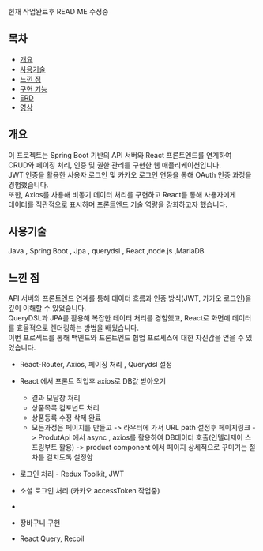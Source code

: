 현재 작업완료후 READ ME 수정중 


## 목차
- [개요](#개요)
- [사용기술](#사용기술)
- [느낀 점](#느낀-점)
- [구현 기능](#구현기능)
- [ERD](#erd)
- [영상](#영상)

## 개요
이 프로젝트는 Spring Boot 기반의 API 서버와 React 프론트엔드를 연계하여<br>  CRUD와 페이징 처리, 인증 및 권한 관리를 구현한 웹 애플리케이션입니다. <br>
JWT 인증을 활용한 사용자 로그인 및 카카오 로그인 연동을 통해 OAuth 인증 과정을 경험했습니다.<br>
또한, Axios를 사용해 비동기 데이터 처리를 구현하고 React를 통해 사용자에게<br> 데이터를 직관적으로 표시하며 프론트엔드 기술 역량을 강화하고자 했습니다. <br> 

## 사용기술 
   Java , Spring Boot , Jpa ,  querydsl , React ,node.js ,MariaDB

## 느낀 점 
API 서버와 프론트엔드 연계를 통해 데이터 흐름과 인증 방식(JWT, 카카오 로그인)을 깊이 이해할 수 있었습니다. <br>
QueryDSL과 JPA를 활용해 복잡한 데이터 처리를 경험했고, React로 화면에 데이터를 효율적으로 렌더링하는 방법을 배웠습니다. <br>
이번 프로젝트를 통해 백엔드와 프론트엔드 협업 프로세스에 대한 자신감을 얻을 수 있었습니다. <br>



- React-Router, Axios, 페이징 처리 , Querydsl 설정
  
- React 에서 프론트 작업후 axios로 DB값 받아오기
  - 결과 모달창 처리
  - 상품목록 컴포넌트 처리
  - 상품등록 수정 삭제 완료
  - 모든과정은 페이지를 만들고 -> 라우터에 가서 URL path 설정후 페이지링크 ->  ProdutApi 에서 async , axios를 활용하여 DB데이터 호출(인텔리제이 스프링부트 활용)
      -> product component 에서 페이지 상세적으로 꾸미기는 절차를 걸치도록 설정함
- 로그인 처리 - Redux Toolkit, JWT
- 소셜 로그인 처리 (카카오 accessToken 작업중)
- 
- 장바구니 구현
- React Query, Recoil
